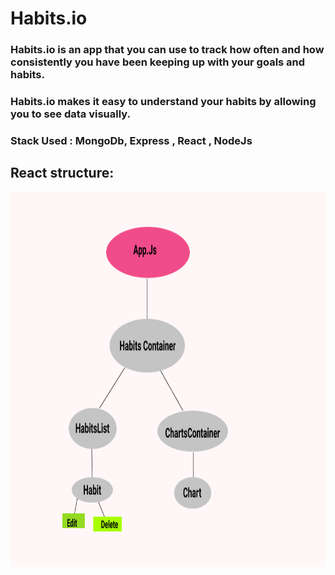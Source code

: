 # Habits.io
### Habits.io is an app that you can use to track how often and how consistently you have been keeping up with your goals and habits. 
### Habits.io makes it easy to understand your habits by allowing you to see data visually. 

### Stack Used : MongoDb, Express , React , NodeJs

## React structure: 
<img src="public/Images/FlowChart.png" width=600 height=600>
